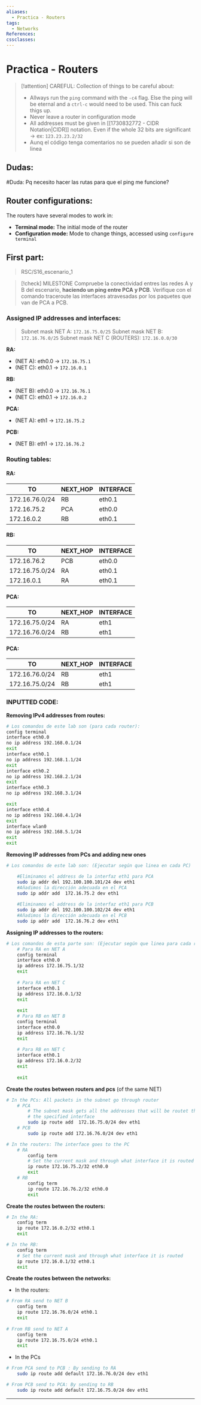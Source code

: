 ```yaml
---
aliases:
  - Practica - Routers
tags:
  - Networks
References: 
cssclasses:
---
```

# Practica - Routers


> [!attention] CAREFUL: 
> Collection of things to be careful about:
> + Allways run the `ping` command with the `-c4` flag. Else the ping will be eternal and a `ctrl-c` would need to be used. This can fuck thigs up. 
> + Never leave a router in configuration mode
> + All addresses must be given in [[1730832772 - CIDR Notation|CIDR]] notation. Even if the whole 32 bits are significant → ex: `123.23.23.2/32` 
> + Aunq el código tenga comentarios no se pueden añadir si son de linea

## Dudas: 
#Duda: Pq necesito hacer las rutas para que el ping me funcione?



## Router configurations: 
The routers have several modes to work in: 
+ **Terminal mode:** The initial mode of the router 
+ **Configuration mode:** Mode to change things, accessed using `configure terminal` 
## First part: 
> RSC/S16_escenario_1

> [!check] MILESTONE 
>  Compruebe la conectividad entres las redes A y B del escenario, **haciendo un ping entre PCA y PCB**. Verifique con el comando traceroute las interfaces atravesadas por los paquetes que van de PCA a PCB.

### Assigned IP addresses and interfaces:
> Subnet mask NET A: `172.16.75.0/25` 
> Subnet mask NET B: `172.16.76.0/25` 
> Subnet mask NET C (ROUTERS): `172.16.0.0/30` 


**RA:**
+ (NET A): eth0.0 → `172.16.75.1` 
+ (NET C): eth0.1 → `172.16.0.1` 

**RB:**
+ (NET B): eth0.0 → `172.16.76.1`
+ (NET C): eth0.1 → `172.16.0.2` 

**PCA:** 
+ (NET A): eth1 → `172.16.75.2` 

**PCB:**
+ (NET B): eth1 → `172.16.76.2`

### Routing tables: 

#### RA:

| TO             | NEXT_HOP | INTERFACE |
| -------------- | -------- | --------- |
| 172.16.76.0/24 | RB       | eth0.1    |
| 172.16.75.2    | PCA      | eth0.0    |
| 172.16.0.2     | RB       | eth0.1    |
#### RB:


| TO             | NEXT_HOP | INTERFACE |
| -------------- | -------- | --------- |
| 172.16.76.2    | PCB      | eth0.0    |
| 172.16.75.0/24 | RA       | eth0.1    |
| 172.16.0.1     | RA       | eth0.1    |
#### PCA:


| TO             | NEXT_HOP | INTERFACE |
| -------------- | -------- | --------- |
| 172.16.75.0/24 | RA       | eth1      |
| 172.16.76.0/24 | RB       | eth1      |
#### PCA:


| TO             | NEXT_HOP | INTERFACE |
| -------------- | -------- | --------- |
| 172.16.76.0/24 | RB       | eth1      |
| 172.16.75.0/24 | RB       | eth1      |


### INPUTTED CODE: 
**Removing IPv4 addresses from routes:**
```sh
# Los comandos de este lab son (para cada router): 
config terminal
interface eth0.0
no ip address 192.168.0.1/24
exit
interface eth0.1
no ip address 192.168.1.1/24
exit
interface eth0.2
no ip address 192.168.2.1/24
exit 
interface eth0.3 
no ip address 192.168.3.1/24

exit
interface eth0.4
no ip address 192.168.4.1/24
exit
interface wlan0
no ip address 192.168.5.1/24
exit 
exit
```

**Removing IP addresses from PCs and adding new ones**
```sh
# Los comandos de este lab son: (Ejecutar según que linea en cada PC)

	#Eliminamos el address de la interfaz eth1 para PCA
	sudo ip addr del 192.100.100.101/24 dev eth1
	#Añadimos la dirección adecuada en el PCA
	sudo ip addr add  172.16.75.2 dev eth1
	
	#Eliminamos el address de la interfaz eth1 para PCB
	sudo ip addr del 192.100.100.102/24 dev eth1
	#Añadimos la dirección adecuada en el PCB
	sudo ip addr add  172.16.76.2 dev eth1

```

**Assigning IP addresses to the routers:**
```sh
# Los comandos de esta parte son: (Ejecutar según que linea para cada router)
	# Para RA en NET A
	config terminal
	interface eth0.0
	ip address 172.16.75.1/32
	exit
	
	# Para RA en NET C
	interface eth0.1
	ip address 172.16.0.1/32
	exit 
	
	exit
	# Para RB en NET B
	config terminal 
	interface eth0.0
	ip address 172.16.76.1/32
	exit
	
	# Para RB en NET C
	interface eth0.1
	ip address 172.16.0.2/32
	exit
	
	exit
```

**Create the routes between routers and pcs** (of the same NET)
```sh
# In the PCs: All packets in the subnet go through router
	# PCA
		# The subnet mask gets all the addresses that will be routet through
		# the specified interface
		sudo ip route add  172.16.75.0/24 dev eth1
	# PCB
		sudo ip route add 172.16.76.0/24 dev eth1

# In the routers: The interface goes to the PC
	# RA
		config term 
		# Set the current mask and through what interface it is routed
		ip route 172.16.75.2/32 eth0.0
		exit
	# RB
		config term
		ip route 172.16.76.2/32 eth0.0
		exit
```

**Create the routes between the routers:**
```sh
# In the RA:
	config term
	ip route 172.16.0.2/32 eth0.1 
	exit

# In the RB:
	config term 
	# Set the current mask and through what interface it is routed
	ip route 172.16.0.1/32 eth0.1 
	exit
```

**Create the routes between the networks:**
+ In the routers:
```sh
# From RA send to NET B
	config term
	ip route 172.16.76.0/24 eth0.1
	exit
	
# From RB send to NET A
	config term 
	ip route 172.16.75.0/24 eth0.1
	exit
```

+ In the PCs 
```sh
# From PCA send to PCB : By sending to RA
	sudo ip route add default 172.16.76.0/24 dev eth1

# From PCB send to PCA: By sending to RB
	sudo ip route add default 172.16.75.0/24 dev eth1
```
***